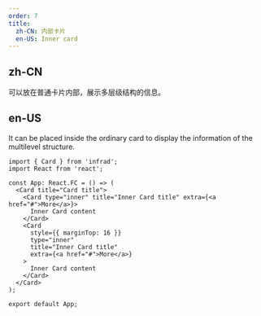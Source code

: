 ```yaml
---
order: 7
title:
  zh-CN: 内部卡片
  en-US: Inner card
---
```


## zh-CN

可以放在普通卡片内部，展示多层级结构的信息。

## en-US

It can be placed inside the ordinary card to display the information of the multilevel structure.

```tsx
import { Card } from 'infrad';
import React from 'react';

const App: React.FC = () => (
  <Card title="Card title">
    <Card type="inner" title="Inner Card title" extra={<a href="#">More</a>}>
      Inner Card content
    </Card>
    <Card
      style={{ marginTop: 16 }}
      type="inner"
      title="Inner Card title"
      extra={<a href="#">More</a>}
    >
      Inner Card content
    </Card>
  </Card>
);

export default App;
```
